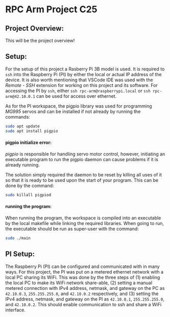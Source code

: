 # RPC Arm Project C25

## Project Overview: 
This will be the project overview!

## Setup:
For the setup of this project a Rasberry Pi 3B model is used. It is required to `ssh` into the Raspberry Pi (PI) by either the local or actual IP address of the device. It is also worth mentioning that VSCode IDE was used with the *Remote - SSH* extension for working on this project and its software. For accessing the PI by `ssh`, either `ssh rpc-arm@raspberrypi.local` or `ssh rpc-arm@42.10.0.1` can be used for access over ethernet. 

As for the PI workspace, the pigpio library was used for programming *MG995* servos and can be installed if not already by running the commands:

```bash
sudo apt update
sudo apt install pigpio
```

#### pigpio initialize error:
*pigpio* is responsible for handling servo motor control, however, initiating an executable program to run the pigpio daemon can cause problems if it is already running.

The solution simply required the daemon to be reset by killing all uses of it so that it is ready to be used upon the start of your program. This can be done by the command: 

```bash
sudo killall pigpiod
```

#### running the program:
When running the program, the workspace is compiled into an executable by the local makefile while linking the required libraries. When going to run, the executable should be run as super-user with the command: 

```bash
sudo ./main
```

## PI Setup:
The Raspberry Pi (PI) can be configured and communicated with in many ways. For this project, the PI was put on a metered ethernet network with a local PC sharing its WiFi. This was done by the three steps of (1) enabling the local PC to make its WiFi network share-able, (2) setting a manual metered connection with IPv4 address, netmask, and gateway on the PC as `42.10.0.3`, `255.255.255.0`, and `42.10.0.2` respectively, and (3) setting the IPv4 address, netmask, and gateway on the PI as `42.10.0.1`, `255.255.255.0`, and `42.10.0.2`. This should enable communication to ssh and share a WiFi interface. 
